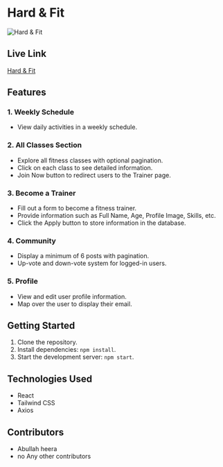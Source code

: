 # Hard & Fit

![Hard & Fit](https://i.ibb.co/hcq5nWf/hard-fit.png)

## Live Link
[Hard & Fit](https://hard-and-fit.web.app/)

## Features

### 1. Weekly Schedule
- View daily activities in a weekly schedule.

### 2. All Classes Section
- Explore all fitness classes with optional pagination.
- Click on each class to see detailed information.
- Join Now button to redirect users to the Trainer page.

### 3. Become a Trainer
- Fill out a form to become a fitness trainer.
- Provide information such as Full Name, Age, Profile Image, Skills, etc.
- Click the Apply button to store information in the database.

### 4. Community
- Display a minimum of 6 posts with pagination.
- Up-vote and down-vote system for logged-in users.

### 5. Profile
- View and edit user profile information.
- Map over the user to display their email.

## Getting Started
1. Clone the repository.
2. Install dependencies: `npm install`.
3. Start the development server: `npm start`.

## Technologies Used
- React
- Tailwind CSS
- Axios

## Contributors
- Abullah heera
- no Any other contributors

